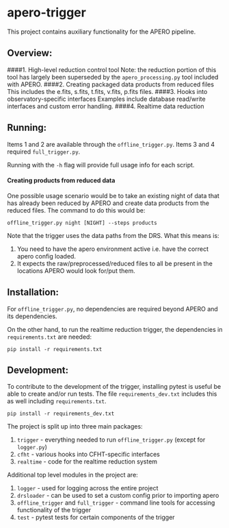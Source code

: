 # apero-trigger
This project contains auxiliary functionality for the APERO pipeline.

## Overview:
####1. High-level reduction control tool
Note: the reduction portion of this tool has largely been superseded
by the `apero_processing.py` tool included with APERO.
####2. Creating packaged data products from reduced files
This includes the e.fits, s.fits, t.fits, v.fits, p.fits files.
####3. Hooks into observatory-specific interfaces
Examples include database read/write interfaces and custom error handling.
####4. Realtime data reduction

## Running:
Items 1 and 2 are available through the `offline_trigger.py`. Items 3 and 4 required `full_trigger.py`.

Running with the `-h` flag will provide full usage info for each script.

#### Creating products from reduced data
One possible usage scenario would be to take an existing night of data that has already been reduced by APERO
and create data products from the reduced files. The command to do this would be:
```
offline_trigger.py night [NIGHT] --steps products
```
Note that the trigger uses the data paths from the DRS. What this means is:
1. You need to have the apero environment active i.e. have the correct apero config loaded.
2. It expects the raw/preprocessed/reduced files to all be present in the locations APERO would look for/put them.

## Installation:
For `offline_trigger.py`, no dependencies are required beyond APERO and its dependencies.

On the other hand, to run the realtime reduction trigger, the dependencies in `requirements.txt` are needed:
```
pip install -r requirements.txt
```


## Development:
To contribute to the development of the trigger, installing pytest is useful be able to create and/or run tests.
The file `requirements_dev.txt` includes this as well including `requirements.txt`.
```
pip install -r requirements_dev.txt
```

The project is split up into three main packages:
1. `trigger` - everything needed to run `offline_trigger.py` (except for `logger.py`) 
2. `cfht` - various hooks into CFHT-specific interfaces
3. `realtime` - code for the realtime reduction system

Additional top level modules in the project are:
1. `logger` - used for logging across the entire project
2. `drsloader` - can be used to set a custom config prior to importing apero
3. `offline_trigger` and `full_trigger` - command line tools for accessing functionality of the trigger
4. `test` - pytest tests for certain components of the trigger
